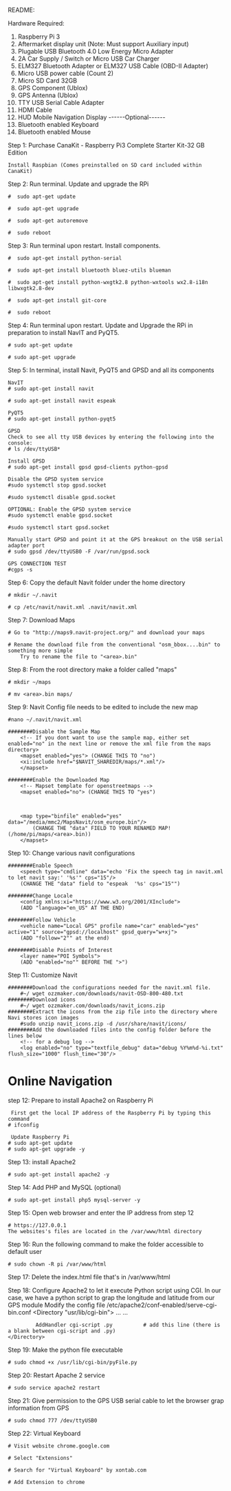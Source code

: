 README:

Hardware Required:
1. Raspberry Pi 3
2. Aftermarket display unit (Note: Must support Auxiliary input)
3. Plugable USB Bluetooth 4.0 Low Energy Micro Adapter 
4. 2A Car Supply / Switch or Micro USB Car Charger 
5. ELM327 Bluetooth Adapter or ELM327 USB Cable (OBD-II Adapter)
6. Micro USB power cable (Count 2)
7. Micro SD Card 32GB
8. GPS Component (Ublox)
9. GPS Antenna (Ublox)
10. TTY USB Serial Cable Adapter
11. HDMI Cable
12. HUD Mobile Navigation Display
------Optional------
13. Bluetooth enabled Keyboard
14. Bluetooth enabled Mouse

Step 1: Purchase CanaKit - Raspberry Pi3 Complete Starter Kit-32 GB Edition

	Install Raspbian (Comes preinstalled on SD card included within CanaKit)
	
Step 2: Run terminal. Update and upgrade the RPi

	#  sudo apt-get update
	
	#  sudo apt-get upgrade
	
	#  sudo apt-get autoremove
	
	#  sudo reboot
	
Step 3: Run terminal upon restart. Install components.

	#  sudo apt-get install python-serial
	
	#  sudo apt-get install bluetooth bluez-utils blueman
	
	#  sudo apt-get install python-wxgtk2.8 python-wxtools wx2.8-i18n libwxgtk2.8-dev
	
	#  sudo apt-get install git-core
	
	#  sudo reboot 

Step 4: Run terminal upon restart. Update and Upgrade the RPi in preparation to install NavIT and PyQT5.
	
	# sudo apt-get update
	
	# sudo apt-get upgrade

Step 5: In terminal, install Navit, PyQT5 and GPSD and all its components
	
	NavIT
	# sudo apt-get install navit
	
	# sudo apt-get install navit espeak
	
	PyQT5
	# sudo apt-get install python-pyqt5
	
	GPSD
	Check to see all tty USB devices by entering the following into the console:
	# ls /dev/ttyUSB*
	
	Install GPSD
	# sudo apt-get install gpsd gpsd-clients python-gpsd
	
	Disable the GPSD system service
	#sudo systemctl stop gpsd.socket
	
	#sudo systemctl disable gpsd.socket
	
	OPTIONAL: Enable the GPSD system service
	#sudo systemctl enable gpsd.socket
	
	#sudo systemctl start gpsd.socket
	
	Manually start GPSD and point it at the GPS breakout on the USB serial adapter port
	# sudo gpsd /dev/ttyUSB0 -F /var/run/gpsd.sock
	
	GPS CONNECTION TEST
	#cgps -s
	
Step 6: Copy the default Navit folder under the home directory
	
	# mkdir ~/.navit
	
	# cp /etc/navit/navit.xml .navit/navit.xml

Step 7: Download Maps
	
	# Go to "http://maps9.navit-project.org/" and download your maps
	
	# Rename the download file from the conventional "osm_bbox....bin" to something more simple 
		Try to rename the file to "<area>.bin"

Step 8: From the root directory make a folder called "maps"
	
	# mkdir ~/maps
	
	# mv <area>.bin maps/

Step 9: Navit Config file needs to be edited to include the new map
	
	#nano ~/.navit/navit.xml
	
	########Disable the Sample Map
		<!-- If you dont want to use the sample map, either set enabled="no" in the next line or remove the xml file from the maps directory>
		<mapset enabled="yes"> (CHANGE THIS TO "no")
		<xi:include href="$NAVIT_SHAREDIR/maps/*.xml"/>
		</mapset>

	########Enable the Downloaded Map
		<!-- Mapset template for openstreetmaps -->
		<mapset enabled="no"> (CHANGE THIS TO "yes")
	


		<map type="binfile" enabled="yes" data="/media/mmc2/MapsNavit/osm_europe.bin"/> 
			(CHANGE THE "data" FIELD TO YOUR RENAMED MAP! (/home/pi/maps/<area>.bin))
		</mapset>

Step 10: Change various navit configurations
	
	########Enable Speech
		<speech type="cmdline" data="echo 'Fix the speech tag in navit.xml to let navit say:' '%s'" cps="15"/>
		(CHANGE THE "data" field to "espeak  '%s' cps="15"")

	########Change Locale
		<config xmlns:xi="https://www.w3.org/2001/XInclude"> 
		(ADD "language="en_US" AT THE END)

	########Follow Vehicle
		<vehicle name="Local GPS" profile name="car" enabled="yes" active="1" source="gpsd://localhost" gpsd_query="w+xj">
		(ADD "follow="2"" at the end)

	########Disable Points of Interest
		<layer name="POI Symbols"> 
		(ADD "enabled="no"" BEFORE THE ">")

Step 11: Customize Navit
	
	########Download the configurations needed for the navit.xml file.
		#~/ wget ozzmaker.com/downloads/navit-OSD-800-480.txt
	########Download icons
		#~/ wget ozzmaker.com/downloads/navit_icons.zip
	########Extract the icons from the zip file into the directory where Navi stores icon images
		#sudo unzip navit_icons.zip -d /usr/share/navit/icons/
	########Add the downloaded files into the config folder before the lines below
		<!-- for a debug log -->
		<log enabled="no" type="textfile_debug" data="debug %Y%m%d-%i.txt" flush_size="1000" flush_time="30"/>

# Online Navigation	
step 12: Prepare to install Apache2 on Raspberry Pi
	 
	 First get the local IP address of the Raspberry Pi by typing this command 
	# ifconfig
	 
	 Update Raspberry Pi
	# sudo apt-get update
	# sudo apt-get upgrade -y

Step 13: install Apache2
	
	# sudo apt-get install apache2 -y

Step 14: Add PHP and MySQL (optional)
	
	# sudo apt-get install php5 mysql-server -y

Step 15: Open web browser and enter the IP address from step 12
	
	# https://127.0.0.1
	The websites's files are located in the /var/www/html directory

Step 16: Run the following command to make the folder accessible to default user
	
	# sudo chown -R pi /var/www/html

Step 17: Delete the index.html file that's in /var/www/html

Step 18: Configure Apache2 to let it execute Python script using CGI. 
	In our case, we have a python script to grap the longitude and latitude from our GPS module
	Modify the config file /etc/apache2/conf-enabled/serve-cgi-bin.conf
	<Directory "usr/lib/cgi-bin">
             ... ...

             AddHandler cgi-script .py          # add this line (there is a blank between cgi-script and .py)
	</Directory>

Step 19: Make the python file executable
	
	# sudo chmod +x /usr/lib/cgi-bin/pyFile.py

Step 20: Restart Apache 2 service
	
	# sudo service apache2 restart

Step 21: Give permission to the GPS USB serial cable to let the browser grap information from GPS
	
	# sudo chmod 777 /dev/ttyUSB0
	
Step 22: Virtual Keyboard
	
	# Visit website chrome.google.com
	
	# Select "Extensions"
	
	# Search for "Virtual Keyboard" by xontab.com
	
	# Add Extension to chrome
